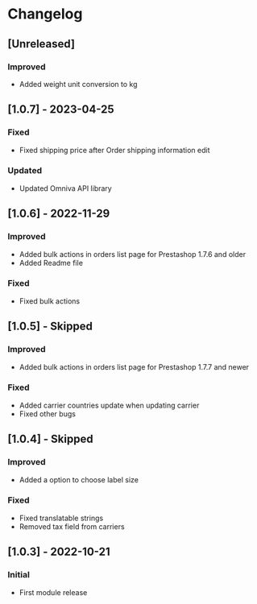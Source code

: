 # Changelog

## [Unreleased]
### Improved
- Added weight unit conversion to kg

## [1.0.7] - 2023-04-25
### Fixed
- Fixed shipping price after Order shipping information edit

### Updated
- Updated Omniva API library

## [1.0.6] - 2022-11-29
### Improved
- Added bulk actions in orders list page for Prestashop 1.7.6 and older
- Added Readme file

### Fixed
- Fixed bulk actions

## [1.0.5] - Skipped
### Improved
- Added bulk actions in orders list page for Prestashop 1.7.7 and newer

### Fixed
- Added carrier countries update when updating carrier
- Fixed other bugs

## [1.0.4] - Skipped
### Improved
- Added a option to choose label size

### Fixed
- Fixed translatable strings
- Removed tax field from carriers

## [1.0.3] - 2022-10-21
### Initial
- First module release
